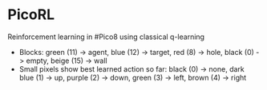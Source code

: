# PicoRL

Reinforcement learning in #Pico8 using classical q-learning

- Blocks: green (11) -> agent, blue (12) -> target, red (8) -> hole, black (0) -> empty, beige (15) -> wall
- Small pixels show best learned action so far: black (0) -> none, dark blue (1) -> up, purple (2) -> down, green (3) -> left, brown (4) -> right
